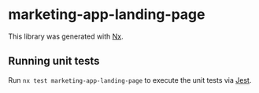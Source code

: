 # marketing-app-landing-page

This library was generated with [Nx](https://nx.dev).

## Running unit tests

Run `nx test marketing-app-landing-page` to execute the unit tests via [Jest](https://jestjs.io).
